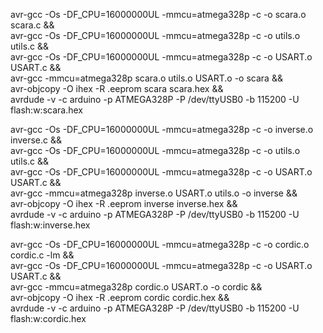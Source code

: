 avr-gcc -Os -DF_CPU=16000000UL -mmcu=atmega328p -c -o scara.o scara.c && \
avr-gcc -Os -DF_CPU=16000000UL -mmcu=atmega328p -c -o utils.o utils.c && \
avr-gcc -Os -DF_CPU=16000000UL -mmcu=atmega328p -c -o USART.o USART.c && \
avr-gcc -mmcu=atmega328p scara.o utils.o USART.o -o scara && \
avr-objcopy -O ihex -R .eeprom scara scara.hex && \
avrdude -v -c arduino -p ATMEGA328P -P /dev/ttyUSB0 -b 115200 -U flash:w:scara.hex

avr-gcc -Os -DF_CPU=16000000UL -mmcu=atmega328p -c -o inverse.o inverse.c && \
avr-gcc -Os -DF_CPU=16000000UL -mmcu=atmega328p -c -o utils.o utils.c && \
avr-gcc -Os -DF_CPU=16000000UL -mmcu=atmega328p -c -o USART.o USART.c && \
avr-gcc -mmcu=atmega328p inverse.o USART.o utils.o -o inverse && \
avr-objcopy -O ihex -R .eeprom inverse inverse.hex && \
avrdude -v -c arduino -p ATMEGA328P -P /dev/ttyUSB0 -b 115200 -U flash:w:inverse.hex

avr-gcc -Os -DF_CPU=16000000UL -mmcu=atmega328p -c -o cordic.o cordic.c -lm && \
avr-gcc -Os -DF_CPU=16000000UL -mmcu=atmega328p -c -o USART.o USART.c && \
avr-gcc -mmcu=atmega328p cordic.o USART.o -o cordic && \
avr-objcopy -O ihex -R .eeprom cordic cordic.hex && \
avrdude -v -c arduino -p ATMEGA328P -P /dev/ttyUSB0 -b 115200 -U flash:w:cordic.hex
